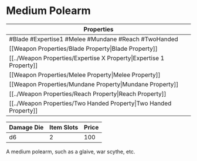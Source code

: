 # Medium Polearm

| Properties                                                          |
| ------------------------------------------------------------------- |
| #Blade #Expertise1 #Melee #Mundane #Reach #TwoHanded                |
| [[Weapon Properties/Blade Property\|Blade Property]]                |
| [[../Weapon Properties/Expertise X Property\|Expertise 1 Property]] |
| [[Weapon Properties/Melee Property\|Melee Property]]                |
| [[Weapon Properties/Mundane Property\|Mundane Property]]            |
| [[../Weapon Properties/Reach Property\|Reach Property]]             |
| [[../Weapon Properties/Two Handed Property\|Two Handed Property]]   |

| Damage Die | Item Slots | Price |
| ---------- | ---------- | ----- |
| d6         | 2          | 100   |

A medium polearm, such as a glaive, war scythe, etc.